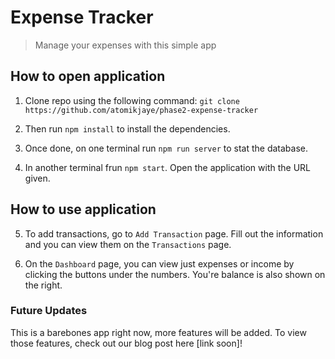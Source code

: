 # Expense Tracker
> Manage your expenses with this simple app

## How to open application
1. Clone repo using the following command:
`git clone https://github.com/atomikjaye/phase2-expense-tracker`

2. Then run `npm install` to install the dependencies.

3. Once done, on one terminal run `npm run server` to stat the database.

4. In another terminal frun `npm start`. Open the application with the URL given.

## How to use application
5. To add transactions, go to `Add Transaction` page. Fill out the information and you can view them on the `Transactions` page.

6. On the `Dashboard` page, you can view just expenses or income by clicking the buttons under the numbers. You're balance is also shown on the right.

### Future Updates
This is a barebones app right now, more features will be added. To view those features, check out our blog post here [link soon]!